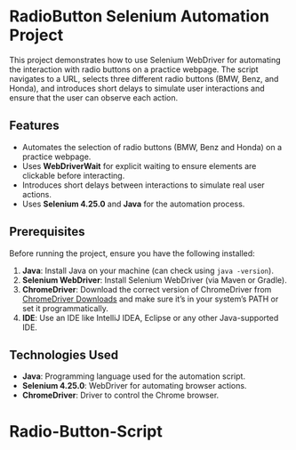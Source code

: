 # RadioButton Selenium Automation Project

This project demonstrates how to use Selenium WebDriver for automating the interaction with radio buttons on a practice webpage. The script navigates to a URL, selects three different radio buttons (BMW, Benz, and Honda), and introduces short delays to simulate user interactions and ensure that the user can observe each action.

## Features
- Automates the selection of radio buttons (BMW, Benz and Honda) on a practice webpage.
- Uses **WebDriverWait** for explicit waiting to ensure elements are clickable before interacting.
- Introduces short delays between interactions to simulate real user actions.
- Uses **Selenium 4.25.0** and **Java** for the automation process.

## Prerequisites
Before running the project, ensure you have the following installed:

1. **Java**: Install Java on your machine (can check using `java -version`).
2. **Selenium WebDriver**: Install Selenium WebDriver (via Maven or Gradle).
3. **ChromeDriver**: Download the correct version of ChromeDriver from [ChromeDriver Downloads](https://sites.google.com/a/chromium.org/chromedriver/downloads) and make sure it’s in your system’s PATH or set it programmatically.
4. **IDE**: Use an IDE like IntelliJ IDEA, Eclipse or any other Java-supported IDE.

## Technologies Used
- **Java**: Programming language used for the automation script.
- **Selenium 4.25.0**: WebDriver for automating browser actions.
- **ChromeDriver**: Driver to control the Chrome browser.
# Radio-Button-Script
